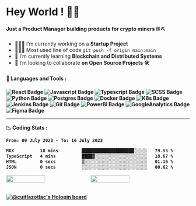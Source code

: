 <h1 align="left"> Hey World ! 🤙🏽 
 <br/>
<!-- <img align="right" width="410px "alt="img" src="https://github.com/cuitlazotlac/cuitlazotlac/blob/main/what-is-ethereum.png" /> -->
<!-- <h5 align="left">I'm a Product Manager working on blockchain infrastructure ⛓ and a proud member of the <a href="https://techqueria.org/" target="_blank"> LatinX Tech Community <img width="35px "alt="img" src="logo-techqueria.png" /></a></h5>
 -->
 <h4 align="left">Just a Product Manager building products for crypto miners ⛓ ⛏ </h4>
 
<!-- <h4> 📮 Drop me a line ! </h4>

[![LinkedIn Badge](https://img.shields.io/badge/LinkedIn-CD96FE?style=for-the-badge&logo=linkedin&logoColor=black)](https://www.behance.net/cuitlazotlac) 
[![Email Badge](https://img.shields.io/badge/Mail-9F87E6?style=for-the-badge&logo=gmail&logoColor=black)](mailto:heyhayssem@gmail.com)
[![CodePen Badge](https://img.shields.io/badge/Codepen-A3A4FD?style=for-the-badge&logo=codepen&logoColor=black)](https://codepen.io/cuitlazotlac)
[![Dribble Badge](https://img.shields.io/badge/Dribbble-87A2E6?style=for-the-badge&logo=Dribbble&logoColor=black)](https://dribbble.com/cuitlazotlac)
[![Resume Badge](https://img.shields.io/badge/My%20Resume-96CEFE?style=for-the-badge&logo=LibreOffice&logoColor=black)](https://drive.google.com/file/d/1XqK292myheQ53gTAYmz20vpO4cv5Q7Fq/view?usp=sharing) -->

- 👷🏽‍♂️  I’m currently working on a **Startup Project**
- 👨🏽‍💻  Most used line of code `git push -f origin main:main`
- 🌱  I’m currently learning **Blockchain and Distributed Systems**
- 🔭  I’m looking to collaborate **on Open Source Projects 🛠**
 
<h4> 🦥 Languages and Tools :<h4> 

 <!--  PRODUCT DEVELOPMENT RELATED  -->
<!-- ![HTML Badge](https://img.shields.io/badge/HTML5-3C434D?style=for-the-badge&logo=html5&logoColor=#3C434D) -->
<!-- ![CSS Badge](https://img.shields.io/badge/CSS3-3C434D?style=for-the-badge&logo=css3&logoColor=#2662E9) -->
<!-- ![NPM Badge](https://img.shields.io/badge/npm-3C434D?style=for-the-badge&logo=npm&logoColor=white) -->
![React Badge](https://img.shields.io/badge/React-3C434D?style=for-the-badge&logo=react&logoColor=#61DAFB)
![Javascript Badge](https://img.shields.io/badge/JavaScript-3C434D?style=for-the-badge&logo=javascript&logoColor=#EFD819)
![Typescript Badge](https://img.shields.io/badge/TypeScript-3C434D?style=for-the-badge&logo=typescript&logoColor=#2D79C7)
![SCSS Badge](https://img.shields.io/badge/Sass-3C434D?style=for-the-badge&logo=sass&logoColor=#CE679B)
![Python Badge](https://img.shields.io/badge/Python-3C434D?style=for-the-badge&logo=python&logoColor=#326B9A)
![Postgres Badge](https://img.shields.io/badge/PostgreSQL-3C434D?style=for-the-badge&logo=postgresql&logoColor=#326790)
![Docker Badge](https://img.shields.io/badge/Docker-3C434D?style=for-the-badge&logo=docker&logoColor=#2596EC)
![K8s Badge](https://img.shields.io/badge/kubernetes-3C434D.svg?&style=for-the-badge&logo=kubernetes&logoColor=#316DE4)
![Jenkins Badge](https://img.shields.io/badge/Jenkins-3C434D?style=for-the-badge&logo=Jenkins&logoColor=#F76936)
![Git Badge](https://img.shields.io/badge/Git-3C434D?style=for-the-badge&logo=git&logoColor=#F0512F)
![PowerBi Badge](https://img.shields.io/badge/Power%20Bi-3C434D?style=for-the-badge&logo=Power%20BI&logoColor=#F3C911)
![GoogleAnalytics Badge](https://img.shields.io/badge/Google%20Analytics-3C434D?style=for-the-badge&logo=google%20analytics&logoColor=#FAAB00)
![Figma Badge](https://img.shields.io/badge/Figma-3C434D?style=for-the-badge&logo=figma&logoColor=#A15AFE)
<!--  ![Matomo Badge](https://img.shields.io/badge/Matomo-3C434D?style=for-the-badge&logo=Matomo&logoColor=#2E51A1) -->
<!-- ![AdobeAi Badge](https://img.shields.io/badge/Adobe%20Illustrator-FF9A00?style=for-the-badge&logo=adobe%20illustrator&logoColor=white) -->
<!-- ![InVision Badge](https://img.shields.io/badge/InVision-FF3366?style=for-the-badge&logo=InVision&logoColor=white) -->


---
<!-- <h4> 👨🏽‍💻  My Workspace :</h4>

![Apple Badge](https://img.shields.io/badge/Apple-MacBook_Pro_M1_2020-CD96FE?style=for-the-badge&logo=apple&logoColor=white)
![VSCode Badge](https://img.shields.io/badge/Visual_Studio_Code-9F87E6?style=for-the-badge&logo=visual%20studio%20code&logoColor=#44B0F4)
![Atom Badge](https://img.shields.io/badge/Atom-A3A4FD?style=for-the-badge&logo=Atom&logoColor=#1AAB76)
![UberEats Badge](https://img.shields.io/badge/Uber_Eats-87A2E6?style=for-the-badge&logo=uber-eats&logoColor=#00BF32) -->

<!-- !<h4> 🎧  Spotify Playing : </h4> -->
<!-- !<img src="https://novatorem-cuitlazotlac.vercel.app/api/spotify" alt="cuitlazotlac_spotify" width="350"></img> -->

<!-- ---  -->

📉 Coding Stats :
<!--START_SECTION:waka-->

```txt
From: 09 July 2023 - To: 16 July 2023

MDX          18 mins         ████████████████████░░░░░   79.55 %
TypeScript   4 mins          ████▓░░░░░░░░░░░░░░░░░░░░   18.67 %
HTML         0 secs          ▒░░░░░░░░░░░░░░░░░░░░░░░░   01.16 %
JSON         0 secs          ░░░░░░░░░░░░░░░░░░░░░░░░░   00.62 %
```

<!--END_SECTION:waka-->

<!-- 
<details>
<summary>🐙 GitHub Stats : </summary>
  <img alt="GitHub Stats" src="https://github-readme-stats-cuitlazotlac.vercel.app/api?username=cuitlazotlac&show_icons=true&theme=tokyonight&hide_border=true" />
</details>
<details>
<summary>👾 Most Used Languages : </summary>
<img alt="Top Languages" src="https://github-readme-stats-cuitlazotlac.vercel.app/api/top-langs/?username=cuitlazotlac&show_icons=true&theme=tokyonight&hide_border=true" />
</details> -->


<div style="display: flex; flex-direction: row;">

<img width="46%" src="https://github-readme-stats.vercel.app/api?username=cuitlazotlac&theme=gotham&hide_border=false&include_all_commits=false&count_private=false" />

<img width="46%" src="https://github-readme-streak-stats.herokuapp.com/?user=cuitlazotlac&theme=gotham&hide_border=false" />

</div>
<br/>
 
[![@cuitlazotlac's Holopin board](https://holopin.me/cuitlazotlac)](https://holopin.io/@cuitlazotlac)
